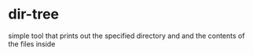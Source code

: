 # dir-tree
simple tool that prints out the specified directory and and the contents of the files inside
